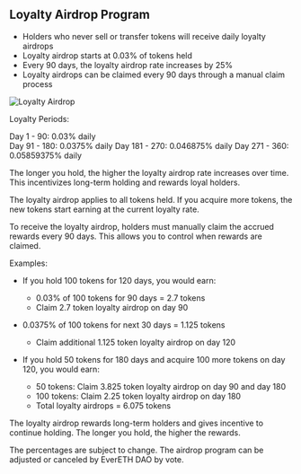 ## Loyalty Airdrop Program

- Holders who never sell or transfer tokens will receive daily loyalty airdrops
- Loyalty airdrop starts at 0.03% of tokens held  
- Every 90 days, the loyalty airdrop rate increases by 25%
- Loyalty airdrops can be claimed every 90 days through a manual claim process

![Loyalty Airdrop](/assets/loyalty-airdrop.jpg)

Loyalty Periods:

Day 1 - 90: 0.03% daily  
Day 91 - 180: 0.0375% daily
Day 181 - 270: 0.046875% daily 
Day 271 - 360: 0.05859375% daily

The longer you hold, the higher the loyalty airdrop rate increases over time. This incentivizes long-term holding and rewards loyal holders.

The loyalty airdrop applies to all tokens held. If you acquire more tokens, the new tokens start earning at the current loyalty rate.

To receive the loyalty airdrop, holders must manually claim the accrued rewards every 90 days. This allows you to control when rewards are claimed.

Examples:

- If you hold 100 tokens for 120 days, you would earn: 
   - 0.03% of 100 tokens for 90 days = 2.7 tokens
   - Claim 2.7 token loyalty airdrop on day 90
- 0.0375% of 100 tokens for next 30 days = 1.125 tokens 
   - Claim additional 1.125 token loyalty airdrop on day 120

- If you hold 50 tokens for 180 days and acquire 100 more tokens on day 120, you would earn:
   - 50 tokens: Claim 3.825 token loyalty airdrop on day 90 and day 180
   - 100 tokens: Claim 2.25 token loyalty airdrop on day 180
   - Total loyalty airdrops = 6.075 tokens

The loyalty airdrop rewards long-term holders and gives incentive to continue holding. The longer you hold, the higher the rewards.

The percentages are subject to change. The airdrop program can be adjusted or canceled by EverETH DAO by vote.